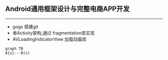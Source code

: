 ## Android通用框架设计与完整电商APP开发
---
* gogs 搭建git
* 单Activity架构,通过 fragmentation库实现
* AVLoadingIndicatorView 加载动画库

```
graph TB
A{s}---B(s)
```
